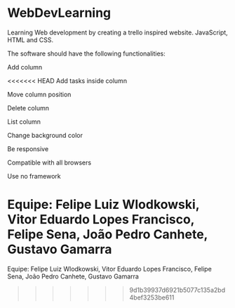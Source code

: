 # WebDevLearning
Learning Web development by creating a trello inspired website. JavaScript, HTML and CSS.

The software should have the following functionalities:

Add column

<<<<<<< HEAD
Add tasks inside column

Move column position

Delete column

List column

Change background color

Be responsive

Compatible with all browsers

Use no framework

Equipe: Felipe Luiz Wlodkowski, Vitor Eduardo Lopes Francisco, Felipe Sena, João Pedro Canhete, Gustavo Gamarra
=======
Equipe: Felipe Luiz Wlodkowski, Vitor Eduardo Lopes Francisco, Felipe Sena, João Pedro Canhete, Gustavo Gamarra
>>>>>>> 9d1b39937d6921b5077c135a2bd4bef3253be611
